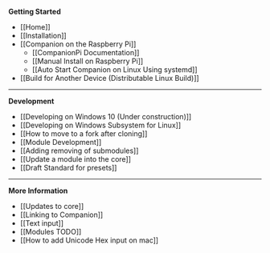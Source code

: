 **Getting Started**
* [[Home]]
* [[Installation]]
* [[Companion on the Raspberry Pi]]
  * [[CompanionPi Documentation]]
  * [[Manual Install on Raspberry Pi]]
  * [[Auto Start Companion on Linux Using systemd]]
* [[Build for Another Device (Distributable Linux Build)]]

---

**Development**
* [[Developing on Windows 10 (Under construction)]]
* [[Developing on Windows Subsystem for Linux]]
* [[How to move to a fork after cloning]]
* [[Module Development]]
* [[Adding removing of submodules]]
* [[Update a module into the core]]
* [[Draft Standard for presets]]

---

**More Information**
* [[Updates to core]]
* [[Linking to Companion]]
* [[Text input]]
* [[Modules TODO]]
* [[How to add Unicode Hex input on mac]]